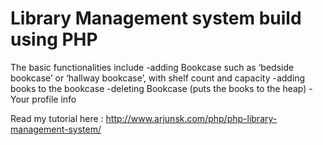 # Library Management system build using PHP

The basic functionalities include
   -adding Bookcase such as ‘bedside bookcase’ or ‘hallway bookcase’, with shelf count and capacity
   -adding books to the bookcase
   -deleting Bookcase (puts the books to the heap)
   -Your profile info
   
Read my tutorial here : http://www.arjunsk.com/php/php-library-management-system/
